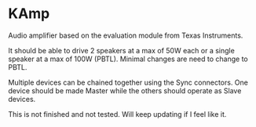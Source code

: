 # KAmp

Audio amplifier based on the evaluation module from Texas Instruments.

It should be able to drive 2 speakers at a max of 50W each or a single speaker at a max of 100W (PBTL). Minimal changes are need to change to PBTL.

Multiple devices can be chained together using the Sync connectors. One device should be made Master while the others should operate as Slave devices.

This is not finished and not tested. Will keep updating if I feel like it.
